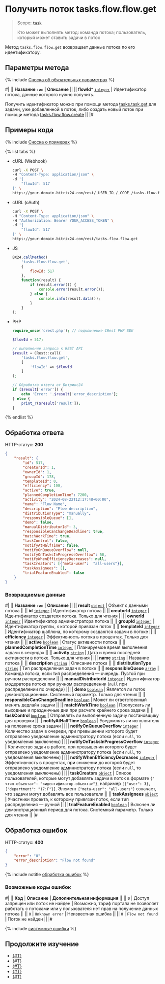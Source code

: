 # Получить поток tasks.flow.flow.get

> Scope: [`task`](../../scopes/permissions.md)
>
> Кто может выполнять метод: команда потока; пользователь, который может ставить задачи в поток

Метод `tasks.flow.flow.get` возвращает данные потока по его идентификатору.

## Параметры метода

{% include [Сноска об обязательных параметрах](../../../_includes/required.md) %}

#|
|| **Название**
`тип` | **Описание** ||
|| **flowId*** [`integer`](../../data-types.md) | Идентификатор потока, данные которого нужно получить. 

Получить идентификатор можно при помощи метода [tasks.task.get](../tasks-task-get.md) для задачи, уже добавленной в поток, либо создать новый поток при помощи метода [tasks.flow.flow.create](./tasks-flow-flow-create.md) ||
|#

## Примеры кода

{% include [Сноска о примерах](../../../_includes/examples.md) %}

{% list tabs %}

- cURL (Webhook)

    ```bash
    curl -X POST \
    -H "Content-Type: application/json" \
    -d '{
        "flowId": 517
    }' \
    https://your-domain.bitrix24.com/rest/_USER_ID_/_CODE_/tasks.flow.flow.get
    ```

- cURL (oAuth)

    ```bash
    curl -X POST \
    -H "Content-Type: application/json" \
    -H "Authorization: Bearer YOUR_ACCESS_TOKEN" \
    -d '{
        "flowId": 517
    }' \
    https://your-domain.bitrix24.com/rest/tasks.flow.flow.get
    ```

- JS

    ```js
    BX24.callMethod(
        'tasks.flow.flow.get',
        {
            flowId: 517
        },
        function(result) {
            if (result.error()) {
                console.error(result.error());
            } else {
                console.info(result.data());
            }
        }
    );
    ```

- PHP

    ```php
    require_once('crest.php'); // подключение CRest PHP SDK

    $flowId = 517;

    // выполнение запроса к REST API
    $result = CRest::call(
        'tasks.flow.flow.get',
        [
            'flowId' => $flowId
        ]
    );

    // Обработка ответа от Битрикс24
    if ($result['error']) {
        echo 'Error: '.$result['error_description'];
    } else {
        print_r($result['result']);
    }
    ```

{% endlist %}

## Обработка ответа

HTTP-статус: **200**

```json
{
    "result": {
        "id": 517,
        "creatorId": 1,
        "ownerId": 1,
        "groupId": 178,
        "templateId": 0,
        "efficiency": 100,
        "active": true,
        "plannedCompletionTime": 7200,
        "activity": "2024-08-22T12:17:48+00:00",
        "name": "Flow Name",
        "description": "Flow description",
        "distributionType": "manually",
        "responsibleQueue": [],
        "demo": false,
        "manualDistributorId": 3,
        "responsibleCanChangeDeadline": true,
        "matchWorkTime": true,
        "taskControl": false,
        "notifyAtHalfTime": false,
        "notifyOnQueueOverflow": null,
        "notifyOnTasksInProgressOverflow": 50,
        "notifyWhenEfficiencyDecreases": null,
        "taskCreators": [{"meta-user":  "all-users"}],
        "taskAssignees": [],
        "trialFeatureEnabled": false
    }
}
```

### Возвращаемые данные

#|
|| **Название**
`тип` | **Описание** ||
|| **result** 
[`object`](../../data-types.md) | Объект с данными потока ||
|| **id** 
[`integer`](../../data-types.md) | Идентификатор потока ||
|| **creatorId** 
[`integer`](../../data-types.md) | Идентификатор создателя потока. Только для чтения ||
|| **ownerId** 
[`integer`](../../data-types.md) | Идентификатор администратора потока ||
|| **groupId** 
[`integer`](../../data-types.md) | Идентификатор группы, к которой привязан поток ||
|| **templateId** 
[`integer`](../../data-types.md) | Идентификатор шаблона, по которому создаются задачи в потоке ||
|| **efficiency** 
[`integer`](../../data-types.md) | Эффективность потока в процентах. Только для чтения ||
|| **active** 
[`boolean`](../../data-types.md) | Статус активности потока ||
|| **plannedCompletionTime** 
[`integer`](../../data-types.md) | Планируемое время выполнения задачи в секундах ||
|| **activity** 
[`string`](../../data-types.md) | Дата и время последней активности в потоке. Только для чтения ||
|| **name** 
[`string`](../../data-types.md) | Название потока ||
|| **description** 
[`string`](../../data-types.md) | Описание потока ||
|| **distributionType** 
[`string`](../../data-types.md) | Тип распределения задач в потоке ||
|| **responsibleQueue** 
[`array`](../../data-types.md) | Команда потока, если тип распределения — очередь. Пустой при ручном распределении ||
|| **manualDistributorId** 
[`integer`](../../data-types.md) | Идентификатор модератора потока при ручном распределении (`null` при распределении по очереди) ||
|| **demo** 
[`boolean`](../../data-types.md) | Является ли поток демонстрационным. Системный параметр. Только для чтения ||
|| **responsibleCanChangeDeadline** 
[`boolean`](../../data-types.md) | Может ли ответственный менять дедлайн задачи ||
|| **matchWorkTime** 
[`boolean`](../../data-types.md) | Пропускать ли выходные и праздничные дни при расчете крайнего срока задачи ||
|| **taskControl** 
[`boolean`](../../data-types.md) | Отправлять ли выполненную задачу постановщику для проверки ||
|| **notifyAtHalfTime** 
[`boolean`](../../data-types.md) | Уведомлять ли исполнителя на половине срока задачи ||
|| **notifyOnQueueOverflow** 
[`integer`](../../data-types.md) | Количество задач в очереди, при превышении которого будет отправлено уведомление администратору потока (если `null`, то уведомления выключены) ||
|| **notifyOnTasksInProgressOverflow** 
[`integer`](../../data-types.md) | Количество задач в работе, при превышении которого будет отправлено уведомление администратору потока (если `null`, то уведомления выключены) ||
|| **notifyWhenEfficiencyDecreases** 
[`integer`](../../data-types.md) | Эффективность в процентах, при снижении до которой будет отправлено уведомление администратору потока (если `null`, то уведомления выключены) ||
|| **taskCreators** 
[`object`](../../data-types.md) | Список пользователей, которые могут добавлять задачи в поток в формате `{"<тип-объекта>": "<идентификатор-объекта>"}`, например `[{"user": 3}, {"department": "17:F"}]`. Элемент `{"meta-user": "all-users"}` означает, что задачи могут добавлять все пользователи ||
|| **taskAssignees** 
[`object`](../../data-types.md) | Участники проекта, к которому привязан поток, если тип распределения — ручной ||
|| **trialFeatureEnabled** 
[`boolean`](../../data-types.md) | Включен ли демонстрационный период для потока. Системный параметр. Только для чтения ||
|#

## Обработка ошибок

HTTP-статус: **400**

```json
{
    "error": "0",
    "error_description": "Flow not found"
}
```

{% include notitle [обработка ошибок](../../../_includes/error-info.md) %}

### Возможные коды ошибок

#|
|| **Код** | **Описание** | **Дополнительная информация** ||
|| `0` | Доступ запрещен или поток не найден | Возможно, тариф портала не позволяет работать с потоками или у пользователя нет прав на получение данных потока ||
|| `0` | `Unknown error` | Неизвестная ошибка ||
|| `0` | `Flow not found` | Поток не найден ||
|#

{% include [системные ошибки](../../../_includes/system-errors.md) %}

## Продолжите изучение

- [{#T}](./tasks-flow-flow-create.md)
- [{#T}](./tasks-flow-flow-update.md)
- [{#T}](./tasks-flow-flow-delete.md)
- [{#T}](./tasks-flow-flow-is-exists.md)
- [{#T}](./tasks-flow-flow-activate.md)
